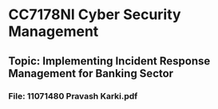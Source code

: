 # CC7178NI Cyber Security Management
## Topic: Implementing Incident Response Management for Banking Sector
### File: 11071480 Pravash Karki.pdf
